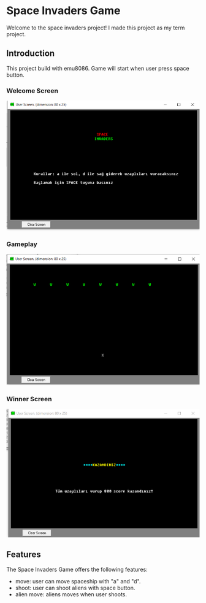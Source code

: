 # Space Invaders Game
Welcome to the space invaders project! I made this project as my term project.
## Introduction
This project build with emu8086. Game will start when user press space button.
### Welcome Screen
![image](https://github.com/eliftilki/space-invaders-game/blob/main/images/welcomescreen.png)
### Gameplay
![image](https://github.com/eliftilki/space-invaders-game/blob/main/images/gameplay.png)
### Winner Screen
![image](https://github.com/eliftilki/space-invaders-game/blob/main/images/winnerscreen.png)
## Features
The Space Invaders Game offers the following features:
- move: user can move spaceship with "a" and "d".
- shoot: user can shoot aliens with space button.
- alien move: aliens moves when user shoots.

